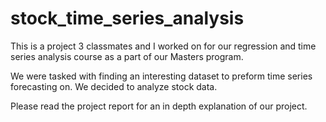 # stock_time_series_analysis

This is a project 3 classmates and I worked on for our regression and time series analysis course as a part of our Masters program. 

We were tasked with finding an interesting dataset to preform time series forecasting on. We decided to analyze stock data.

Please read the project report for an in depth explanation of our project.
